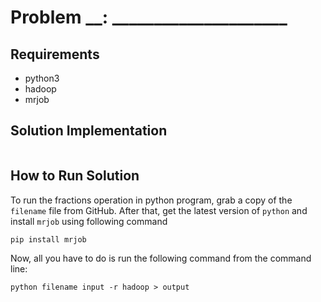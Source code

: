 # Problem __: _____________________   

## Requirements
- python3
- hadoop
- mrjob

## Solution Implementation
```python

```

## How to Run Solution
To run the fractions operation in python program, grab a copy of the `filename` file
from GitHub. After that, get the latest version of `python` and install `mrjob` using following command
```console
pip install mrjob
```
Now, all you have to do is run the following command from the command line:
```console
python filename input -r hadoop > output
```